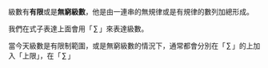級數有**有限**或是**無窮級數**，他是由一連串的無規律或是有規律的數列加總形成。

我們在式子表達上面會用「$\,\sum\,$」來表達級數。

當今天級數是有限制範圍，或是無窮級數的情況下，通常都會分別在「$\,\sum\,$」的上加入「上限」，在「$\,\sum\,$」